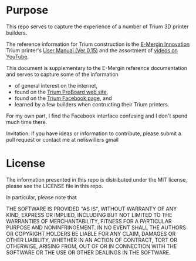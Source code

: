 # Purpose

This repo serves to capture the experience of a number of Trium 3D printer builders.

The reference information for Trium construction is the [E-Mergin Innovation](https://emergin.net/) Trium printer's  [User Manual (Ver 0.15)](https://emergin.net//user-manual/)  and the assortment of  [videos  on YouTube](https://www.youtube.com/watch?v=81HdwWcrpt0&list=PLMmAHPJoXlL8cp_-7R_6Hdb887jVPCUp3).

This document is supplementary to the E-Mergin reference documentation and serves to capture some of the information
-  of general interest on the internet,
-  found on the [Trium ProBoard web site](http://trium3d.proboards.com),
-  found on the [Trium Facebook page](https://www.facebook.com/groups/emergin/), and
-  learned by a few builders when contructing their Trium printers.

For my own part, I find the Facebook interface confusing and I don't spend much time there.

Invitation: if you have ideas or information to contribute, please submit a pull request or contact me at neliswillers gmail

# License

The information presented in this repo is distributed under the MIT license, please see the LICENSE file in this repo.

In particular, please note that 

THE SOFTWARE IS PROVIDED "AS IS", WITHOUT WARRANTY OF ANY KIND, EXPRESS OR
IMPLIED, INCLUDING BUT NOT LIMITED TO THE WARRANTIES OF MERCHANTABILITY,
FITNESS FOR A PARTICULAR PURPOSE AND NONINFRINGEMENT. IN NO EVENT SHALL THE
AUTHORS OR COPYRIGHT HOLDERS BE LIABLE FOR ANY CLAIM, DAMAGES OR OTHER
LIABILITY, WHETHER IN AN ACTION OF CONTRACT, TORT OR OTHERWISE, ARISING FROM,
OUT OF OR IN CONNECTION WITH THE SOFTWARE OR THE USE OR OTHER DEALINGS IN THE
SOFTWARE.
